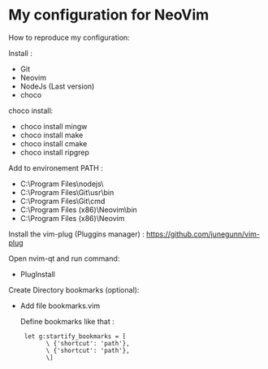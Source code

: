 # My configuration for NeoVim

How to reproduce my configuration:

Install :
 + Git
 + Neovim
 + NodeJs (Last version)
 + choco

choco install:
 + choco install mingw
 + choco install make
 + choco install cmake
 + choco install ripgrep

Add to environement PATH :
 + C:\Program Files\nodejs\
 + C:\Program Files\Git\usr\bin
 + C:\Program Files\Git\cmd
 + C:\Program Files (x86)\Neovim\bin
 + C:\Program Files (x86)\Neovim

Install the vim-plug (Pluggins manager) : https://github.com/junegunn/vim-plug

Open nvim-qt and run command:
 + PlugInstall

Create Directory bookmarks (optional):
 + Add file bookmarks.vim

    Define bookmarks like that : 
    
        let g:startify_bookmarks = [
              \ {'shortcut': 'path'},
              \ {'shortcut': 'path'},
              \]
